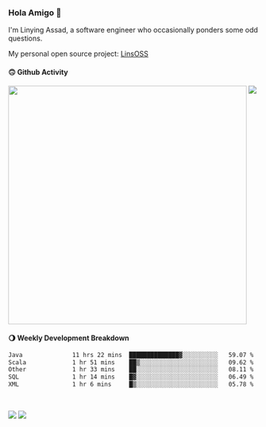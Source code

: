 ### Hola Amigo 🤣   

I'm Linying Assad, a software engineer who occasionally ponders some odd questions.  

My personal open source project: [LinsOSS](https://github.com/linsoss)
 
#### 🙃 Github Activity 
<div>
  <img src="https://github-readme-stats.vercel.app/api?username=al-assad&show_icons=true" align="top" style="display: inline-block;" width="480"/>
  <img src="https://github-readme-stats.vercel.app/api/top-langs/?username=al-assad&hide=css,html&langs_count=8&layout=compact" align="top" style="display: inline-block;"/>
</div>

#### 🌖 Weekly Development Breakdown
<!--START_SECTION:waka-->

```txt
Java              11 hrs 22 mins  ██████████████▓░░░░░░░░░░   59.07 %
Scala             1 hr 51 mins    ██▒░░░░░░░░░░░░░░░░░░░░░░   09.62 %
Other             1 hr 33 mins    ██░░░░░░░░░░░░░░░░░░░░░░░   08.11 %
SQL               1 hr 14 mins    █▓░░░░░░░░░░░░░░░░░░░░░░░   06.49 %
XML               1 hr 6 mins     █▒░░░░░░░░░░░░░░░░░░░░░░░   05.78 %
```

<!--END_SECTION:waka-->

<br>

<a href="https://twitter.com/assad_lin"><img src="https://img.shields.io/badge/Twitter-@assad__lin-blue?style=flat&logo=twitter" /></a>
<a href="https://al-assad.github.io"><img src="https://img.shields.io/badge/Blogs-Linying_Assad's_Blog-yellow?style=flat&logo=github" /></a>

